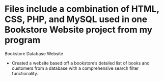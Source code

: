 # Files include a combination of HTML, CSS, PHP, and MySQL used in one Bookstore Website project from my program

Bookstore Database Website 
- Created a website based off a bookstore’s detailed list of books and customers from a database with a comprehensive search filter functionality.
